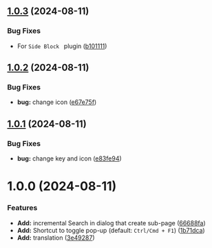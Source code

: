## [1.0.3](https://github.com/YU000jp/logseq-plugin-hierarchy-tool/compare/v1.0.2...v1.0.3) (2024-08-11)


### Bug Fixes

* For `Side Block ` plugin ([b101111](https://github.com/YU000jp/logseq-plugin-hierarchy-tool/commit/b10111128386dd18b869528222a717515184134d))

## [1.0.2](https://github.com/YU000jp/logseq-plugin-hierarchy-tool/compare/v1.0.1...v1.0.2) (2024-08-11)


### Bug Fixes

* **bug:** change icon ([e67e75f](https://github.com/YU000jp/logseq-plugin-hierarchy-tool/commit/e67e75f27cd16f8eb57e5f95b2150dadb64ef58b))

## [1.0.1](https://github.com/YU000jp/logseq-plugin-hierarchy-tool/compare/v1.0.0...v1.0.1) (2024-08-11)


### Bug Fixes

* **bug:** change key and icon ([e83fe94](https://github.com/YU000jp/logseq-plugin-hierarchy-tool/commit/e83fe94082234c317d2f92468d88b04b979a9d78))

# 1.0.0 (2024-08-11)


### Features

* **Add:** incremental Search in dialog that create sub-page ([66688fa](https://github.com/YU000jp/logseq-plugin-hierarchy-tool/commit/66688fab94f53fb5f93c9bfca35b4830a3c5b0f8))
* **Add:** Shortcut to toggle pop-up (default: `Ctrl/Cmd + F1`) ([1b71dca](https://github.com/YU000jp/logseq-plugin-hierarchy-tool/commit/1b71dcaa6c9396444c25c21b6c5a72f348ecde7d))
* **Add:** translation ([3e49287](https://github.com/YU000jp/logseq-plugin-hierarchy-tool/commit/3e492872076437af48335ca02deff22b6b4db87d))
